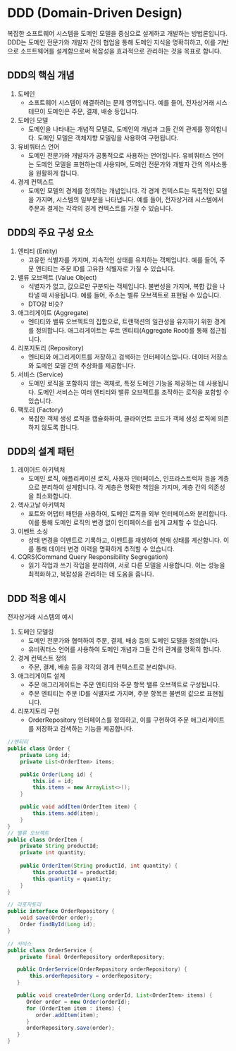 # DDD (Domain-Driven Design)
복잡한 소프트웨어 시스템을 도메인 모델을 중심으로 설계하고 개발하는 방법론입니다. 
DDD는 도메인 전문가와 개발자 간의 협업을 통해 도메인 지식을 명확히하고, 이를 기반으로 소프트웨어를 설계함으로써 복잡성을 효과적으로 관리하는 것을 목표로 합니다.

## DDD의 핵심 개념
1. 도메인
   - 소프트웨어 시스템이 해결하려는 문제 영역입니다. 예를 들어, 전자상거래 시스테므이 도메인은 주문, 결제, 배송 등입니다.
2. 도메인 모델
   - 도메인을 나타내는 개념적 모델로, 도메인의 개념과 그들 간의 관계를 정의합니다. 도메인 모델은 객체지향 모델링을 사용하여 구현됩니다.
3. 유비쿼터스 언어
   - 도메인 전문가와 개발자가 공통적으로 사용하는 언어입니다. 유비쿼터스 언어는 도메인 모델을 표현하는데 사용되며, 도메인 전문가와 개발자 간의 의사소통을 원활하게 합니다.
4. 경계 컨텍스트
   - 도메인 모델의 경계를 정의하는 개념입니다. 각 경계 컨텍스트는 독립적인 모델을 가지며, 시스템의 일부분을 나타냅니다. 예를 들어, 전자상거래 시스템에서 주문과 결게는 각각의 경계 컨텍스트를 가질 수 있습니다.

## DDD의 주요 구성 요소
1. 엔티티 (Entity)
   - 고유한 식별자를 가지며, 지속적인 상태를 유지하는 객체입니다. 예를 들어, 주문 엔티티는 주문 ID를 고유한 식별자로 가질 수 있습니다.
2. 밸류 오브젝트 (Value Object)
   - 식별자가 없고, 값으로만 구분되는 객체입니다. 불변성을 가지며, 복합 값을 나타낼 때 사용됩니다. 예를 들어, 주소는 벨류 모브젝트로 표현될 수 있습니다.
   - DTO랑 비슷?
3. 애그리게이트 (Aggregate)
   - 엔티티와 밸류 오브젝트의 집합으로, 트랜잭션의 일관성을 유지하기 위한 경계를 정의합니다. 애그리게이트는 루트 엔티티(Aggregate Root)를 통해 접근됩니다.
4. 리포지토리 (Repository)
   - 엔티티와 애그리게이트를 저장하고 검색하는 인터페이스입니다. 데이터 저장소와 도메인 모델 간의 추상화를 제공합니다.
5. 서비스 (Service)
   - 도메인 로직을 포함하지 않는 객체로, 특정 도메인 기능을 제공하는 데 사용됩니다. 도메인 서비스는 여러 엔티티와 밸류 오브젝트를 조작하는 로직을 포함할 수 있습니다.
6. 팩토리 (Factory)
   - 복잡한 객체 생성 로직을 캡슐화하여, 클라이언트 코드가 객체 생성 로직에 의존하지 않도록 합니다.

## DDD의 설계 패턴
1. 레이어드 아키텍처
   - 도메인 로직, 애플리케이션 로직, 사용자 인터페이스, 인프라스트럭처 등을 계층으로 분리하여 설계합니다. 각 계층은 명확한 책임을 가지며, 계층 간의 의존성을 최소화합니다.
2. 헥사고날 아키텍처
   - 포트와 어댑터 패턴을 사용하여, 도메인 로직을 외부 인터페이스와 분리합니다. 이를 통해 도메인 로직의 변경 없이 인터페이스를 쉽게 교체할 수 있습니다.
3. 이벤트 소싱
   - 상태 변경을 이벤트로 기록하고, 이벤트를 재생하여 현재 상태를 계산합니다. 이를 통해 데이터 변경 이력을 명확하게 추적할 수 있습니다.
4. CQRS(Command Query Responsibility Segregation)
   - 읽기 작업과 쓰기 작업을 분리하여, 서로 다른 모델을 사용합니다. 이는 성능을 최적화하고, 복잡성을 관리하는 데 도움을 줍니다.

## DDD 적용 예시
전자상거래 시스템의 예시
1. 도메인 모델링
   - 도메인 전문가와 협력하여 주문, 결제, 배송 등의 도메인 모델을 정의합니다.
   - 유비쿼터스 언어를 사용하여 도메인 개념과 그들 간의 관계를 명확히 합니다.
2. 경계 컨텍스트 정의
   - 주문, 결제, 배송 등을 각각의 경계 컨텍스트로 분리합니다.
3. 애그리게이트 설계
   - 주문 애그리게이트는 주문 엔티티와 주문 항목 밸류 오브젝트로 구성됩니다.
   - 주문 엔티티는 주문 ID를 식별자로 가지며, 주문 항목은 불변의 값으로 표현됩니다.
4. 리포지토리 구현
   - OrderRepository 인터페이스를 정의하고, 이를 구현하여 주문 애그리게이트를 저장하고 검색하는 기능을 제공합니다.

```java
//엔티티
public class Order {
    private Long id;
    private List<OrderItem> items;

    public Order(Long id) {
        this.id = id;
        this.items = new ArrayList<>();
    }

    public void addItem(OrderItem item) {
        this.items.add(item);
    }
}
// 밸류 오브젝트
public class OrderItem {
    private String productId;
    private int quantity;
    
    public OrderItem(String productId, int quantity) {
        this.productId = productId;
        this.quantity = quantity;
    }
}

// 리포지토리
public interface OrderRepository {
    void save(Order order);
    Order findById(Long id);
}

// 서비스
public class OrderService {
    private final OrderRepository orderRepository;

   public OrderService(OrderRepository orderRepository) {
       this.orderRepository = orderRepository;
   }

   public void createOrder(Long orderId, List<OrderItem> items) {
      Order order = new Order(orderId);
      for (OrderItem item : items) {
         order.addItem(item);
      }
      orderRepository.save(order);
   }
}
```